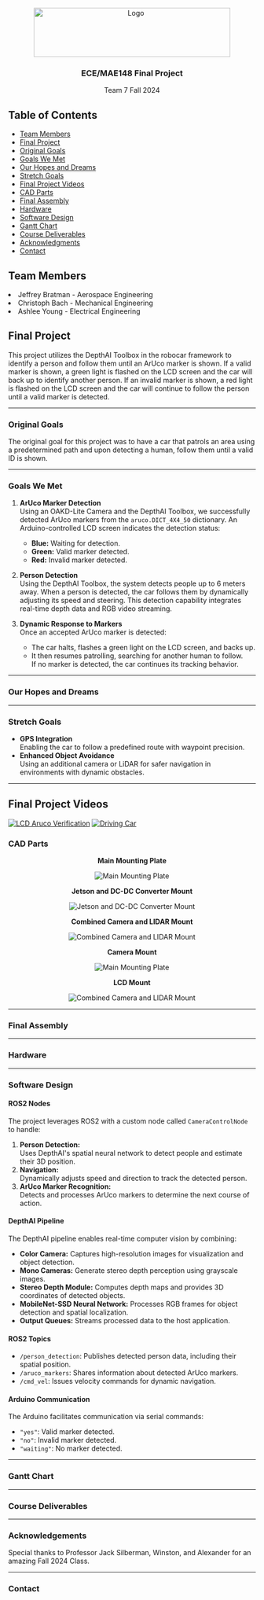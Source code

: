 <div id="top"></div>

<!-- PROJECT LOGO -->
<br />
<div align="center">
  <a href="https://jacobsschool.ucsd.edu/">
    <img src="images\UCSDLogo_JSOE_BlueGold.png" alt="Logo" width="400" height="100">
  </a>
<h3>ECE/MAE148 Final Project</h3>
<p>
Team 7 Fall 2024
</p>
</div>

<h2><b>Table of Contents</b></h2>
<ul>
  <li><a href="#team-members">Team Members</a></li>
  <li><a href="#final-project">Final Project</a></li>
  <li><a href="#original-goals">Original Goals</a></li>
  <li><a href="#goals-we-met">Goals We Met</a></li>
  <li><a href="#our-hopes-and-dreams">Our Hopes and Dreams</a></li>
  <li><a href="#stretch-goals">Stretch Goals</a></li>
  <li><a href="#final-project-videos">Final Project Videos</a></li>
  <li><a href="#cad-parts">CAD Parts</a></li>
  <li><a href="#final-assembly">Final Assembly</a></li>
  <li><a href="#">Hardware</a></li>
  <li><a href="#software-design">Software Design</a></li>
  <li><a href="#gantt-chart">Gantt Chart</a></li>
  <li><a href="#course-deliverables">Course Deliverables</a></li>
  <li><a href="#acknowledgments">Acknowledgments</a></li>
  <li><a href="#contact">Contact</a></li>
</ul>

## Team Members

<li>Jeffrey Bratman - Aerospace Engineering</li>
<li>Christoph Bach - Mechanical Engineering</li>
<li>Ashlee Young - Electrical Engineering</li>

## Final Project

This project utilizes the DepthAI Toolbox in the robocar framework to identify a person and follow them until an ArUco marker is shown. If a valid marker is shown, a green light is flashed on the LCD screen and the car will back up to identify another person. If an invalid marker is shown, a red light is flashed on the LCD screen and the car will continue to follow the person until a valid marker is detected.

---

### Original Goals

The original goal for this project was to have a car that patrols an area using a predetermined path and upon detecting a human, follow them until a valid ID is shown.

---

### Goals We Met

1. **ArUco Marker Detection**  
   Using an OAKD-Lite Camera and the DepthAI Toolbox, we successfully detected ArUco markers from the `aruco.DICT_4X4_50` dictionary. An Arduino-controlled LCD screen indicates the detection status:

   - **Blue:** Waiting for detection.
   - **Green:** Valid marker detected.
   - **Red:** Invalid marker detected.

2. **Person Detection**  
   Using the DepthAI Toolbox, the system detects people up to 6 meters away. When a person is detected, the car follows them by dynamically adjusting its speed and steering. This detection capability integrates real-time depth data and RGB video streaming.

3. **Dynamic Response to Markers**  
   Once an accepted ArUco marker is detected:
   - The car halts, flashes a green light on the LCD screen, and backs up.
   - It then resumes patrolling, searching for another human to follow.  
     If no marker is detected, the car continues its tracking behavior.

---

### Our Hopes and Dreams

---

### Stretch Goals

- **GPS Integration**  
  Enabling the car to follow a predefined route with waypoint precision.
- **Enhanced Object Avoidance**  
  Using an additional camera or LiDAR for safer navigation in environments with dynamic obstacles.

---

## Final Project Videos

[![LCD Aruco Verification](images/lcd_aruco_verification.gif)](images/lcd_aruco_verification.mp4)
[![Driving Car](images/Driving_car_size_adjusted.gif)](images/Driving_car.MOV)

### CAD Parts

<div align="center">

**Main Mounting Plate**

![Main Mounting Plate](images/IMG1-main_mounting_plate.png "Main Mounting Plate")

**Jetson and DC-DC Converter Mount**

![Jetson and DC-DC Converter Mount](images/Jetson_Mount.png "Jetson Mounting Plate")

**Combined Camera and LIDAR Mount**

![Combined Camera and LIDAR Mount](images/IMG2-combined_lidar_camera_mount.png "Combined Camera and LIDAR Mount")

**Camera Mount**

![Main Mounting Plate](images/IMG3-camera_mount.png "Camera Mount")

**LCD Mount**

![Combined Camera and LIDAR Mount](images/IMG4-LCD_mount.png "LCD Mount")

</div>

---

### Final Assembly

---

### Hardware

---

### Software Design

#### ROS2 Nodes

The project leverages ROS2 with a custom node called `CameraControlNode` to handle:

1. **Person Detection:**  
   Uses DepthAI's spatial neural network to detect people and estimate their 3D position.
2. **Navigation:**  
   Dynamically adjusts speed and direction to track the detected person.
3. **ArUco Marker Recognition:**  
   Detects and processes ArUco markers to determine the next course of action.

#### DepthAI Pipeline

The DepthAI pipeline enables real-time computer vision by combining:

- **Color Camera:** Captures high-resolution images for visualization and object detection.
- **Mono Cameras:** Generate stereo depth perception using grayscale images.
- **Stereo Depth Module:** Computes depth maps and provides 3D coordinates of detected objects.
- **MobileNet-SSD Neural Network:** Processes RGB frames for object detection and spatial localization.
- **Output Queues:** Streams processed data to the host application.

#### ROS2 Topics

- `/person_detection`: Publishes detected person data, including their spatial position.
- `/aruco_markers`: Shares information about detected ArUco markers.
- `/cmd_vel`: Issues velocity commands for dynamic navigation.

#### Arduino Communication

The Arduino facilitates communication via serial commands:

- `"yes"`: Valid marker detected.
- `"no"`: Invalid marker detected.
- `"waiting"`: No marker detected.

---

### Gantt Chart

---

### Course Deliverables

---

### Acknowledgements

Special thanks to Professor Jack Silberman, Winston, and Alexander for an amazing Fall 2024 Class.

---

### Contact
